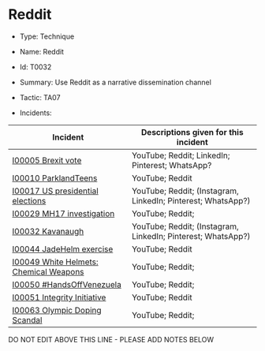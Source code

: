 # Reddit

* Type: Technique

* Name: Reddit

* Id: T0032

* Summary: Use Reddit as a narrative dissemination channel

* Tactic: TA07

* Incidents:

| Incident | Descriptions given for this incident |
| -------- | -------------------- |
| [I00005 Brexit vote](../incidents/I00005.md) | YouTube; Reddit; LinkedIn; Pinterest; WhatsApp? |
| [I00010 ParklandTeens](../incidents/I00010.md) | YouTube; Reddit |
| [I00017 US presidential elections](../incidents/I00017.md) | YouTube; Reddit; (Instagram, LinkedIn; Pinterest; WhatsApp?) |
| [I00029 MH17 investigation](../incidents/I00029.md) | YouTube; Reddit;  |
| [I00032 Kavanaugh](../incidents/I00032.md) | YouTube; Reddit; (Instagram, LinkedIn; Pinterest; WhatsApp?) |
| [I00044 JadeHelm exercise](../incidents/I00044.md) | YouTube; Reddit |
| [I00049 White Helmets: Chemical Weapons](../incidents/I00049.md) | YouTube; Reddit;  |
| [I00050 #HandsOffVenezuela](../incidents/I00050.md) | YouTube; Reddit;  |
| [I00051 Integrity Initiative](../incidents/I00051.md) | YouTube; Reddit |
| [I00063 Olympic Doping Scandal](../incidents/I00063.md) | YouTube; Reddit;  |

DO NOT EDIT ABOVE THIS LINE - PLEASE ADD NOTES BELOW